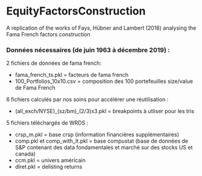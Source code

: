 # EquityFactorsConstruction
A replication of the works of Fays, Hübner and Lambert (2018) analysing the Fama French factors construction


### Données nécessaires (de juin 1963 à décembre 2019) :

2 fichiers de données de fama french:
- fama_french_ts.pkl = facteurs de fama french 
- 100_Portfolios_10x10.csv = composition des 100 portefeuilles size/value de Fama French

6 fichiers calculés par nos soins pour accélérer une réutilisation :
- (all_exch/NYSE)\_(sz/bm)\_(2/3)x3.pkl = breakpoints à utliser pour les tris

5 fichiers téléchargés de WRDS :
- crsp_m.pkl = base crsp (information financières supplémentaires)
- comp.pkl et comp_with_lt.pkl = base compustat (base de données de S&P contenant des data fondamentales et marché sur des stocks US et canada)
- ccm.pkl = univers américain
- dlret.pkl = delisting returns
